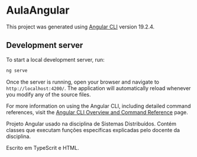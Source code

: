 # AulaAngular

This project was generated using [Angular CLI](https://github.com/angular/angular-cli) version 19.2.4.

## Development server

To start a local development server, run:

```bash
ng serve
```

Once the server is running, open your browser and navigate to `http://localhost:4200/`. The application will automatically reload whenever you modify any of the source files.

For more information on using the Angular CLI, including detailed command references, visit the [Angular CLI Overview and Command Reference](https://angular.dev/tools/cli) page.

Projeto Angular usado na disciplina de Sistemas Distribuídos. Contém classes que executam funções específicas explicadas pelo docente da disciplina.

Escrito em TypeScrit e HTML.
